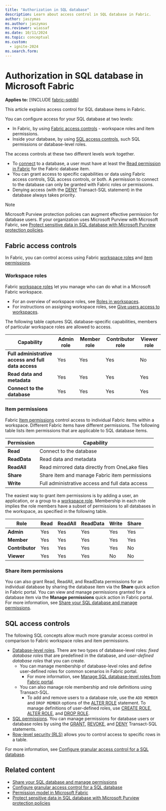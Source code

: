 ```yaml
---
title: "Authorization in SQL database"
description: Learn about access control in SQL database in Fabric.
author: jaszymas
ms.author: jaszymas
ms.reviewer: wiassaf
ms.date: 10/11/2024
ms.topic: conceptual
ms.custom:
  - ignite-2024
ms.search.form:
---
```

# Authorization in SQL database in Microsoft Fabric

**Applies to:** [!INCLUDE [fabric-sqldb](../includes/applies-to-version/fabric-sqldb.md)]

This article explains access control for SQL database items in Fabric.

You can configure access for your SQL database at two levels:

- In Fabric, by using [Fabric access controls](#fabric-access-controls) - workspace roles and item permissions.
- Inside your database, by using [SQL access controls](#sql-access-controls), such SQL permissions or database-level roles.

The access controls at these two different levels work together.

- To [connect](connect.md) to a database, a user must have at least the [Read permission in Fabric](#item-permissions) for the Fabric database item.
- You can grant access to specific capabilities or data using Fabric access controls, SQL access controls, or both. A permission to connect to the database can only be granted with Fabric roles or permissions.
- Denying access (with the [DENY](/sql/t-sql/statements/deny-transact-sql?view=fabric&preserve-view=true) Transact-SQL statement) in the database always takes priority.

> [!NOTE]
> Microsoft Purview protection policies can augment effective permission for database users. If your organization uses Microsoft Purview with Microsoft Fabric, see [Protect sensitive data in SQL database with Microsoft Purview protection policies](protect-databases-with-protection-policies.md).


## Fabric access controls

In Fabric, you can control access using Fabric [workspace roles](/fabric/security/permission-model#workspace-roles) and [item permissions](/fabric/security/permission-model#item-permissions).

### Workspace roles

Fabric [workspace roles](/fabric/security/permission-model#workspace-roles) let you manage who can do what in a Microsoft Fabric workspace.

- For an overview of workspace roles, see [Roles in workspaces](../../fundamentals/roles-workspaces.md).
- For instructions on assigning workspace roles, see [Give users access to workspaces](../../fundamentals/give-access-workspaces.md).

The following table captures SQL database-specific capabilities, members of particular workspace roles are allowed to access.

| Capability | Admin role | Member role | Contributor role | Viewer role |
| ---------- | ----- | ------ | ----------- | -------- |
| **Full administrative access and full data access** | Yes | Yes | Yes | No |
| **Read data and metadata** | Yes | Yes | Yes | Yes |
| **Connect to the database** | Yes | Yes | Yes | Yes |

### Item permissions

Fabric [Item permissions](/fabric/security/permission-model#item-permissions) control access to individual Fabric items within a workspace. Different Fabric items have different permissions. The following table lists item permissions that are applicable to SQL database items.

| Permission | Capability |
| ---------- | ---------- |
| **Read**       | Connect to the database |
| **ReadData**   | Read data and metadata |
| **ReadAll**    | Read mirrored data directly from OneLake files |
| **Share**      | Share item and manage Fabric item permissions |
| **Write**      | Full administrative access and full data access |

The easiest way to grant item permissions is by adding a user, an application, or a group to a [workspace role](#workspace-roles). Membership in each role implies the role members have a subset of permissions to all databases in the workspace, as specified in the following table.

| Role            | Read     | ReadAll | ReadData | Write    | Share    |
| --------------- | -------- | ------- | -------- | -------- | -------- |
| **Admin**           | Yes | Yes| Yes | Yes | Yes |
| **Member**          | Yes | Yes| Yes | Yes | Yes |
| **Contributor**     | Yes | Yes| Yes | Yes | No |
| **Viewer**          | Yes | Yes| Yes | No | No |

### Share item permissions

You can also grant Read, ReadAll, and ReadData permissions for an individual database by sharing the database item via the **Share** quick action in Fabric portal. You can view and manage permissions granted for a database item via the **Manage permissions** quick action in Fabric portal. For more information, see [Share your SQL database and manage permissions](share-sql-manage-permission.md).

## SQL access controls

The following SQL concepts allow much more granular access control in comparison to Fabric workspace roles and item permissions.

- [Database-level roles](/sql/relational-databases/security/authentication-access/database-level-roles?view=fabric&preserve-view=true). There are two types of database-level roles: *fixed database roles* that are predefined in the database, and *user-defined database roles* that you can create.
   - You can manage membership of database-level roles and define user-defined roles for common scenarios in Fabric portal.
      - For more information, see [Manage SQL database-level roles from Fabric portal](configure-sql-access-controls.md#manage-sql-database-level-roles-from-fabric-portal).
   - You can also manage role membership and role definitions using Transact-SQL.
      - To add and remove users to a database role, use the `ADD MEMBER` and `DROP MEMBER` options of the [ALTER ROLE](/sql/t-sql/statements/alter-role-transact-sql?view=fabric&preserve-view=true) statement. To manage definitions of user-defined roles, use [CREATE ROLE](/sql/t-sql/statements/create-role-transact-sql?view=fabric&preserve-view=true), [ALTER ROLE](/sql/t-sql/statements/alter-role-transact-sql?view=fabric&preserve-view=true), and [DROP ROLE](/sql/t-sql/statements/drop-role-transact-sql?view=fabric&preserve-view=true).
- [SQL permissions](/sql/relational-databases/security/permissions-database-engine?view=fabric&preserve-view=true). You can manage permissions for database users or database roles by using the [GRANT](/sql/t-sql/statements/grant-transact-sql?view=fabric&preserve-view=true), [REVOKE](/sql/t-sql/statements/revoke-transact-sql?view=fabric&preserve-view=true), and [DENY](/sql/t-sql/statements/deny-transact-sql?view=fabric&preserve-view=true) Transact-SQL statements.
- [Row-level security (RLS)](/sql/relational-databases/security/row-level-security?view=fabric&preserve-view=true) allows you to control access to specific rows in a table.

For more information, see [Configure granular access control for a SQL database](configure-sql-access-controls.md).

## Related content

- [Share your SQL database and manage permissions](share-sql-manage-permission.md)
- [Configure granular access control for a SQL database](configure-sql-access-controls.md)
- [Permission model in Microsoft Fabric](../../security/permission-model.md)
- [Protect sensitive data in SQL database with Microsoft Purview protection policies](protect-databases-with-protection-policies.md)

